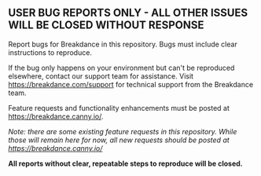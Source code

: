 ## USER BUG REPORTS ONLY - ALL OTHER ISSUES WILL BE CLOSED WITHOUT RESPONSE

Report bugs for Breakdance in this repository. Bugs must include clear instructions to reproduce.

If the bug only happens on your environment but can't be reproduced elsewhere, contact our support team for assistance. Visit https://breakdance.com/support for technical support from the Breakdance team.

Feature requests and functionality enhancements must be posted at https://breakdance.canny.io/. 

*Note: there are some existing feature requests in this repository. While those will remain here for now, all new requests should be posted at https://breakdance.canny.io/*

**All reports without clear, repeatable steps to reproduce will be closed.**
